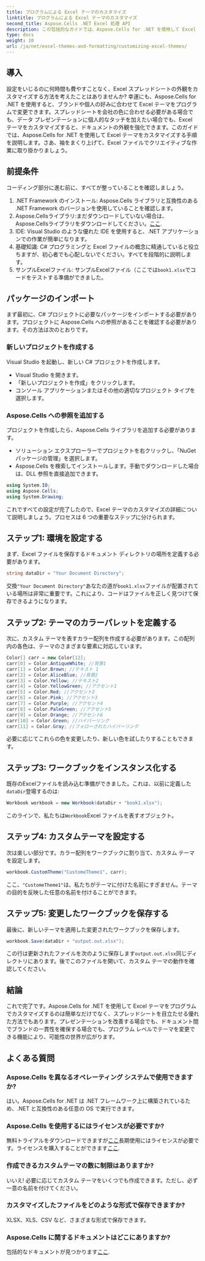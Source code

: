 ```yaml
---
title: プログラムによる Excel テーマのカスタマイズ
linktitle: プログラムによる Excel テーマのカスタマイズ
second_title: Aspose.Cells .NET Excel 処理 API
description: この包括的なガイドでは、Aspose.Cells for .NET を使用して Excel テーマをプログラムでカスタマイズする方法を学習します。スプレッドシートを強化します。
type: docs
weight: 10
url: /ja/net/excel-themes-and-formatting/customizing-excel-themes/
---
```

## 導入
設定をいじるのに何時間も費やすことなく、Excel スプレッドシートの外観をカスタマイズする方法を考えたことはありませんか? 幸運にも、Aspose.Cells for .NET を使用すると、ブランドや個人の好みに合わせて Excel テーマをプログラムで変更できます。スプレッドシートを会社の色に合わせる必要がある場合でも、データ プレゼンテーションに個人的なタッチを加えたい場合でも、Excel テーマをカスタマイズすると、ドキュメントの外観を強化できます。このガイドでは、Aspose.Cells for .NET を使用して Excel テーマをカスタマイズする手順を説明します。さあ、袖をまくり上げて、Excel ファイルでクリエイティブな作業に取り掛かりましょう。
## 前提条件
コーディング部分に進む前に、すべてが整っていることを確認しましょう。
1. .NET Framework のインストール: Aspose.Cells ライブラリと互換性のある .NET Framework のバージョンを使用していることを確認します。
2. Aspose.Cellsライブラリ:まだダウンロードしていない場合は、Aspose.Cellsライブラリをダウンロードしてください。[ここ](https://releases.aspose.com/cells/net/). 
3. IDE: Visual Studio のような優れた IDE を使用すると、.NET アプリケーションでの作業が簡単になります。
4. 基礎知識: C# プログラミングと Excel ファイルの概念に精通していると役立ちますが、初心者でも心配しないでください。すべてを段階的に説明します。
5. サンプルExcelファイル: サンプルExcelファイル（ここでは`book1.xlsx`でコードをテストする準備ができました。
## パッケージのインポート
まず最初に、C# プロジェクトに必要なパッケージをインポートする必要があります。プロジェクトに Aspose.Cells への参照があることを確認する必要があります。その方法は次のとおりです。
### 新しいプロジェクトを作成する
Visual Studio を起動し、新しい C# プロジェクトを作成します。
- Visual Studio を開きます。
- 「新しいプロジェクトを作成」をクリックします。
- コンソール アプリケーションまたはその他の適切なプロジェクト タイプを選択します。
### Aspose.Cells への参照を追加する
プロジェクトを作成したら、Aspose.Cells ライブラリを追加する必要があります。
- ソリューション エクスプローラーでプロジェクトを右クリックし、「NuGet パッケージの管理」を選択します。
- Aspose.Cells を検索してインストールします。手動でダウンロードした場合は、DLL 参照を直接追加できます。
```csharp
using System.IO;
using Aspose.Cells;
using System.Drawing;
``` 
これですべての設定が完了したので、Excel テーマのカスタマイズの詳細について説明しましょう。プロセスは 6 つの重要なステップに分けられます。 
## ステップ1: 環境を設定する
まず、Excel ファイルを保存するドキュメント ディレクトリの場所を定義する必要があります。
```csharp
string dataDir = "Your Document Directory";
```
交換`"Your Document Directory"`あなたの道が`book1.xlsx`ファイルが配置されている場所は非常に重要です。これにより、コードはファイルを正しく見つけて保存できるようになります。 
## ステップ2: テーマのカラーパレットを定義する
次に、カスタム テーマを表すカラー配列を作成する必要があります。この配列内の各色は、テーマのさまざまな要素に対応しています。
```csharp
Color[] carr = new Color[12];
carr[0] = Color.AntiqueWhite; //背景1
carr[1] = Color.Brown; //テキスト 1
carr[2] = Color.AliceBlue; //背景2
carr[3] = Color.Yellow; //テキスト2
carr[4] = Color.YellowGreen; //アクセント1
carr[5] = Color.Red; //アクセント2
carr[6] = Color.Pink; //アクセント3
carr[7] = Color.Purple; //アクセント4
carr[8] = Color.PaleGreen; //アクセント5
carr[9] = Color.Orange; //アクセント6
carr[10] = Color.Green; //ハイパーリンク
carr[11] = Color.Gray; //フォローされたハイパーリンク
```
必要に応じてこれらの色を変更したり、新しい色を試したりすることもできます。
## ステップ3: ワークブックをインスタンス化する
既存のExcelファイルを読み込む準備ができました。これは、以前に定義した`dataDir`登場するのは:
```csharp
Workbook workbook = new Workbook(dataDir + "book1.xlsx");
```
このラインで、私たちは`Workbook`Excel ファイルを表すオブジェクト。 
## ステップ4: カスタムテーマを設定する
次は楽しい部分です。カラー配列をワークブックに割り当て、カスタム テーマを設定します。
```csharp
workbook.CustomTheme("CustomeTheme1", carr);
```
ここ、`"CustomeTheme1"`は、私たちがテーマに付けた名前にすぎません。テーマの目的を反映した任意の名前を付けることができます。 
## ステップ5: 変更したワークブックを保存する
最後に、新しいテーマを適用した変更されたワークブックを保存します。
```csharp
workbook.Save(dataDir + "output.out.xlsx");
```
この行は更新されたファイルを次のように保存します`output.out.xlsx`同じディレクトリにあります。後でこのファイルを開いて、カスタム テーマの動作を確認してください。
## 結論
これで完了です。Aspose.Cells for .NET を使用して Excel テーマをプログラムでカスタマイズするのは簡単なだけでなく、スプレッドシートを目立たせる優れた方法でもあります。プレゼンテーションを改善する場合でも、ドキュメント間でブランドの一貫性を確保する場合でも、プログラム レベルでテーマを変更できる機能により、可能性の世界が広がります。
## よくある質問
### Aspose.Cells を異なるオペレーティング システムで使用できますか?  
はい。Aspose.Cells for .NET は .NET フレームワーク上に構築されているため、.NET と互換性のある任意の OS で実行できます。
### Aspose.Cells を使用するにはライセンスが必要ですか?  
無料トライアルをダウンロードできますが[ここ](https://releases.aspose.com/)長期使用にはライセンスが必要です。ライセンスを購入することができます[ここ](https://purchase.aspose.com/buy).
### 作成できるカスタムテーマの数に制限はありますか?  
いいえ! 必要に応じてカスタム テーマをいくつでも作成できます。ただし、必ず一意の名前を付けてください。
### カスタマイズしたファイルをどのような形式で保存できますか?  
XLSX、XLS、CSV など、さまざまな形式で保存できます。
### Aspose.Cells に関するドキュメントはどこにありますか?  
包括的なドキュメントが見つかります[ここ](https://reference.aspose.com/cells/net/).